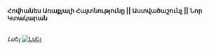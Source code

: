 **Հովհանես Առաքյալի Հայտնությունը || Աստվածաշունչ || Նոր Կտակարան**

\
_Լսել_
[![Լսել](https://steamuserimages-a.akamaihd.net/ugc/364031285151936384/CABEA5103DFCCC0F86EE38B0C40C8E0B55814C9B/?imw=512&imh=512&ima=fit&impolicy=Letterbox&imcolor=%23000000&letterbox=true)](https://www.youtube.com/watch?v=ADVHW4FQW-Y&list=PLiqVN24ARkiU3mGKGQITLKdUf0RkjozAW&index=27)
